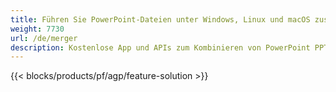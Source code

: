 ```yaml
---
title: Führen Sie PowerPoint-Dateien unter Windows, Linux und macOS zusammen
weight: 7730
url: /de/merger
description: Kostenlose App und APIs zum Kombinieren von PowerPoint PPT, PPS, PPTX, POTX, PPSX, PPTM, PPSM, POTM, ODP und OTP
---
```


{{< blocks/products/pf/agp/feature-solution >}} 

